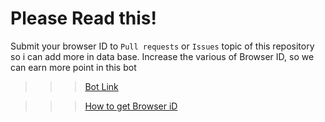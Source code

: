 # Please Read this!

Submit your browser ID to `Pull requests` or `Issues` topic of this repository so i can add more in data base. Increase the various of Browser ID, so we can earn more point in this bot

>>> [Bot Link](https://github.com/MeoMunDep/Gaea)

>>> [How to get Browser iD](https://t.me/KeoAirDropFreeNe/257/14434)
